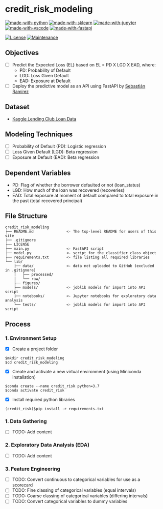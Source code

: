 # credit_risk_modeling

[![made-with-python](https://img.shields.io/badge/Built%20with-Python-1f425f.svg)](https://www.python.org/)
[![made-with-sklearn](https://img.shields.io/badge/Built%20with-sklearn-1f425f.svg)](https://scikit-learn.org/)
[![made-with-jupyter](https://img.shields.io/badge/Built%20with-Jupyter-1f425f.svg)](https://jupyter.org/)
[![made-with-vscode](https://img.shields.io/badge/Built%20with-VS%20Code-1f425f.svg)](https://code.visualstudio.com/)
[![made-with-fastapi](https://img.shields.io/badge/Built%20with-FastAPI-1f425f.svg)](https://fastapi.tiangolo.com/)

[![License](https://img.shields.io/badge/License-Apache%202.0-blue.svg)](https://opensource.org/licenses/Apache-2.0)
[![Maintenance](https://img.shields.io/badge/Maintained%3F-yes-green.svg)](https://github.com/ai-portfolio/credit_risk_modeling/graphs/commit-activity)

## Objectives

- [ ] Predict the Expected Loss (EL) based on EL = PD X LGD X EAD, where:
    - PD: Probability of Default
    - LGD: Loss Given Default
    - EAD: Exposure at Default
- [ ] Deploy the predictive model as an API using FastAPI by [Sebastián Ramírez](https://fastapi.tiangolo.com/)

## Dataset

- [Kaggle Lending Club Loan Data](https://www.kaggle.com/wendykan/lending-club-loan-data/version/1)

## Modeling Techniques

- [ ] Probability of Default (PD): Logistic regression
- [ ] Loss Given Default (LGD): Beta regression
- [ ] Exposure at Default (EAD): Beta regression

## Dependent Variables

- PD: Flag of whether the borrower defaulted or not (loan_status)
- LGD: How much of the loan was recovered (recoveries)
- EAD: Total exposure at moment of default compared to total exposure in the past (total recovered principal)

## File Structure

```{}
credit_risk_modeling
├── README.md               <- The top-level README for users of this site
├── .gitignore
├── LICENSE
├── main.py                 <- FastAPI script
├── model.py                <- script for the classifier class object
├── requirements.txt        <- file listing all required libraries
└── lib/
    ├── data/               <- data not uploaded to GitHub (excluded in .gitignore)
    |   ├── processed/
    |   └── raw/
    ├── figures/
    ├── models/             <- joblib models for import into API script
    ├── notebooks/          <- Jupyter notebooks for exploratory data analysis
    └── tests/              <- joblib models for import into API script
```

## Process

### 1. Environment Setup

- [x] Create a project folder

```{}
$mkdir credit_risk_modeling
$cd credit_risk_modeling
```

- [x] Create and activate a new virtual environment (using Miniconda installation)

```{}
$conda create --name credit_risk python=3.7
$conda activate credit_risk
```

- [x] Install required python libraries

```{}
(credit_risk)$pip install -r requirements.txt
```

### 1. Data Gathering

- [ ] TODO: Add content

### 2. Exploratory Data Analysis (EDA)

- [ ] TODO: Add content

### 3. Feature Engineering

- [ ] TODO: Convert continuous to categorical variables for use as a scorecard
- [ ] TODO: Fine classing of categorical variables (equal intervals)
- [ ] TODO: Coarse classing of categorical variables (differing intervals)
- [ ] TODO: Convert categorical variables to dummy variables
